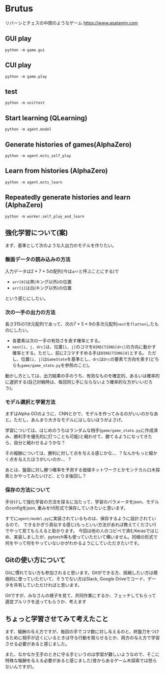 # Brutus

リバーシとチェスの中間のようなゲーム
<https://www.asatamin.com>

## GUI play

```bash:
python -m game.gui
```

## CUI play

```bash:
python -m game.play
```

## test

```bash:
python -m unittest
```

## Start learning (QLearning)

```bash:
python -m agent.model
```

## Generate histories of games(AlphaZero)

```bash:
python -m agent.mcts_self_play
```

## Learn from histories (AlphaZero)

```bash:
python -m agent.mcts_learn
```

## Repeatedly generate histories and learn (AlphaZero)

```bash:
python -m worker.self_play_and_learn
```


## 強化学習について(案)

まず、基準として次のような入出力のモデルを作りたい。

### 盤面データの読み込みの方法

入力データは2 \* 7 \* 5の配列(今は`arr`と呼ぶことにする)で

- `arr[0]`は黒(キング以外)の位置
- `arr[1]`は白(キング以外)の位置

という感じにしたい。

### 次の一手の出力の方法

長さ315の1次元配列であって、次の7 \* 5 \* 9の多次元配列`next`を`flatten`したものにしたい。

- 各要素は次の一手の有効さを表す確率とする。
- `next[i, j, drc]`は、位置`[i, j]`のコマを`DIRECTIONS[drc]`の方向に動かす確率とする。ただし、前に2コマすすめる手は`DIRECTIONS[8]`とする。
ただし、位置`[i, j]`は`GameState`を基準とし、`drc`は`Drc`の要素で方向を表す(どちらも`game/game_state.py`を参照のこと)。

動かし方としては、出力結果の手のうち、有効なものを確定的、あるいは確率的に選択する(自己対戦時は、毎回同じ手にならないよう確率的な方がいいだろう)。

### モデル選択と学習方法

まずはAlpha GOのように、CNNとかで、モデルを作ってみるのがいいのかなあと。ただし、あんまり大きなモデルにはしないほうがよさげ。

学習については、はじめのうちはランダムな相手(`game/game_state.py`に作成済み、勝利手を優先的に打つことも可能)と戦わせて、勝てるようになってきたら、自分と戦わせるようかな？

その報酬については、勝利に対して点を与える感じかな、、？なんかもっと細かく点を与えたほうがいいのか、、？

あとは、盤面に対し勝つ確率を予測する価値ネットワークとかモンテカルロ木探索とかやってみたいけど、とりま後回し？

### 保存の方法について

手分けして強化学習の方法を探るに当たって、学習のパラメータをjson、モデルのconfigをjson, 重みをh5形式で保存していきたいと思います。

すでに`agent/model.py`に実装されているものは、保存するように設計されているので、
できるかぎり真似する感じ(もっといい方法があれば教えてください!)でやって見てもらえると助かります。
今回は他の人のコピペで済むKerasではじめ、実装しましたが、pytorch等も使っていただいて構いません。同様の形式で何をやって何をやっていないかがわかるようにしていただきたいです。

## Gitの使い方について

Gitに慣れてない方も参加されると思います。Gitができる方、挑戦したい方は積極的に使っていただいて、そうでない方はSlack, Google Driveでコード、データを共有していただければと思います。

Gitですが、みなさんの様子を見て、共同作業にするか、フェッチしてもらって適宜プルリクを送ってもらうか、考えます

## ちょっと学習させてみて考えたこと

まず、報酬の与え方ですが、毎回の手でコマ数に対し与えるのと、終盤力をつけるために相手が近くにいるときは守る行動を取らせるとか、両方の与え方で学習させる必要があると感じました。

また、なかなか王手のときに守る手というのは学習が難しいようなので、そこに特殊な報酬を与える必要があると感じました(昔からあるゲーム木探索では怒らないんですが)。

